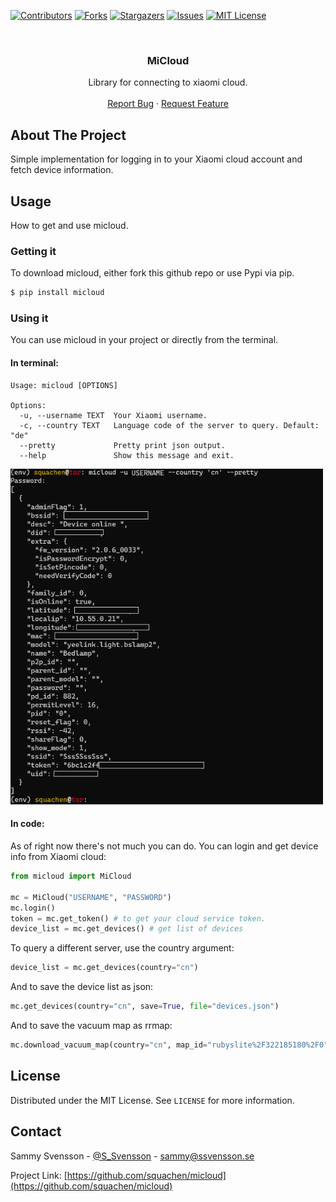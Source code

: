 
[![Contributors][contributors-shield]][contributors-url]
[![Forks][forks-shield]][forks-url]
[![Stargazers][stars-shield]][stars-url]
[![Issues][issues-shield]][issues-url]
[![MIT License][license-shield]][license-url]
<!--[![LinkedIn][linkedin-shield]][linkedin-url]-->



<!-- PROJECT LOGO -->
<br />
<p align="center">
  <h3 align="center">MiCloud</h3>

  <p align="center">
    Library for connecting to xiaomi cloud.
    <br />
    <br />
    <a href="https://github.com/Squachen/micloud/issues">Report Bug</a>
    ·
    <a href="https://github.com/Squachen/micloud/issues">Request Feature</a>
  </p>
</p>


## About The Project

Simple implementation for logging in to your Xiaomi cloud account and fetch device information.


<!-- USAGE EXAMPLES -->
## Usage

How to get and use micloud.

###  Getting it

To download micloud, either fork this github repo or use Pypi via pip.
```sh
$ pip install micloud
```

### Using it
You can use micloud in your project or directly from the terminal.
#### In terminal:
```
Usage: micloud [OPTIONS]

Options:
  -u, --username TEXT  Your Xiaomi username.
  -c, --country TEXT   Language code of the server to query. Default: "de"
  --pretty             Pretty print json output.
  --help               Show this message and exit.
```
<img src="https://raw.githubusercontent.com/Squachen/micloud/master/docs/cli_example1.png" width="500">

#### In code:
As of right now there's not much you can do. You can login and get device info from Xiaomi cloud:
```Python
from micloud import MiCloud

mc = MiCloud("USERNAME", "PASSWORD")
mc.login()
token = mc.get_token() # to get your cloud service token.
device_list = mc.get_devices() # get list of devices
```
To query a different server, use the country argument:
```Python
device_list = mc.get_devices(country="cn")
```
And to save the device list as json:
```Python
mc.get_devices(country="cn", save=True, file="devices.json")
```
And to save the vacuum map as rrmap:
```Python
mc.download_vacuum_map(country="cn", map_id="rubyslite%2F322185180%2F0")
```
<!-- LICENSE -->
## License

Distributed under the MIT License. See `LICENSE` for more information.



<!-- CONTACT -->
## Contact

Sammy Svensson - [@S_Svensson](https://twitter.com/@S_Svensson) - sammy@ssvensson.se

Project Link: [https://github.com/squachen/micloud](https://github.com/squachen/micloud)




<!-- MARKDOWN LINKS & IMAGES -->
<!-- https://www.markdownguide.org/basic-syntax/#reference-style-links -->
[contributors-shield]: https://img.shields.io/github/contributors/squachen/micloud.svg?style=flat-square
[contributors-url]: https://github.com/squachen/micloud/graphs/contributors
[forks-shield]: https://img.shields.io/github/forks/Squachen/micloud.svg?style=flat-square
[forks-url]: https://github.com/squachen/micloud/network/members
[stars-shield]: https://img.shields.io/github/stars/squachen/micloud.svg?style=flat-square
[stars-url]: https://github.com/squachen/micloud/stargazers
[issues-shield]: https://img.shields.io/github/issues/squachen/micloud.svg?style=flat-square
[issues-url]: https://github.com/squachen/micloud/issues
[license-shield]: https://img.shields.io/github/license/squachen/micloud.svg?style=flat-square
[license-url]: https://github.com/squachen/micloud/blob/master/LICENSE.txt

